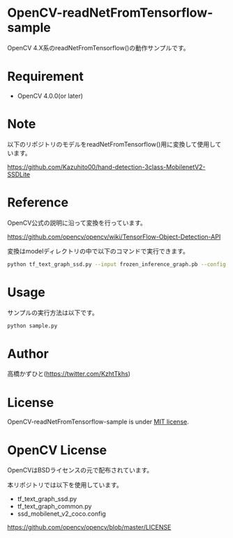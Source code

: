 # OpenCV-readNetFromTensorflow-sample
OpenCV 4.X系のreadNetFromTensorflow()の動作サンプルです。

# Requirement
* OpenCV 4.0.0(or later)

# Note
以下のリポジトリのモデルをreadNetFromTensorflow()用に変換して使用しています。

https://github.com/Kazuhito00/hand-detection-3class-MobilenetV2-SSDLite

# Reference
OpenCV公式の説明に沿って変換を行っています。

https://github.com/opencv/opencv/wiki/TensorFlow-Object-Detection-API

変換はmodelディレクトリの中で以下のコマンドで実行できます。

```bash
python tf_text_graph_ssd.py --input frozen_inference_graph.pb --config ssd_mobilenet_v2_coco.config --output graph.pbtxt
```

# Usage
 
サンプルの実行方法は以下です。
 
```bash
python sample.py
```

# Author
高橋かずひと(https://twitter.com/KzhtTkhs)
 
# License 
OpenCV-readNetFromTensorflow-sample is under [MIT license](https://en.wikipedia.org/wiki/MIT_License).

# OpenCV License
OpenCVはBSDライセンスの元で配布されています。

本リポジトリでは以下を使用しています。
* tf_text_graph_ssd.py
* tf_text_graph_common.py
* ssd_mobilenet_v2_coco.config

https://github.com/opencv/opencv/blob/master/LICENSE
